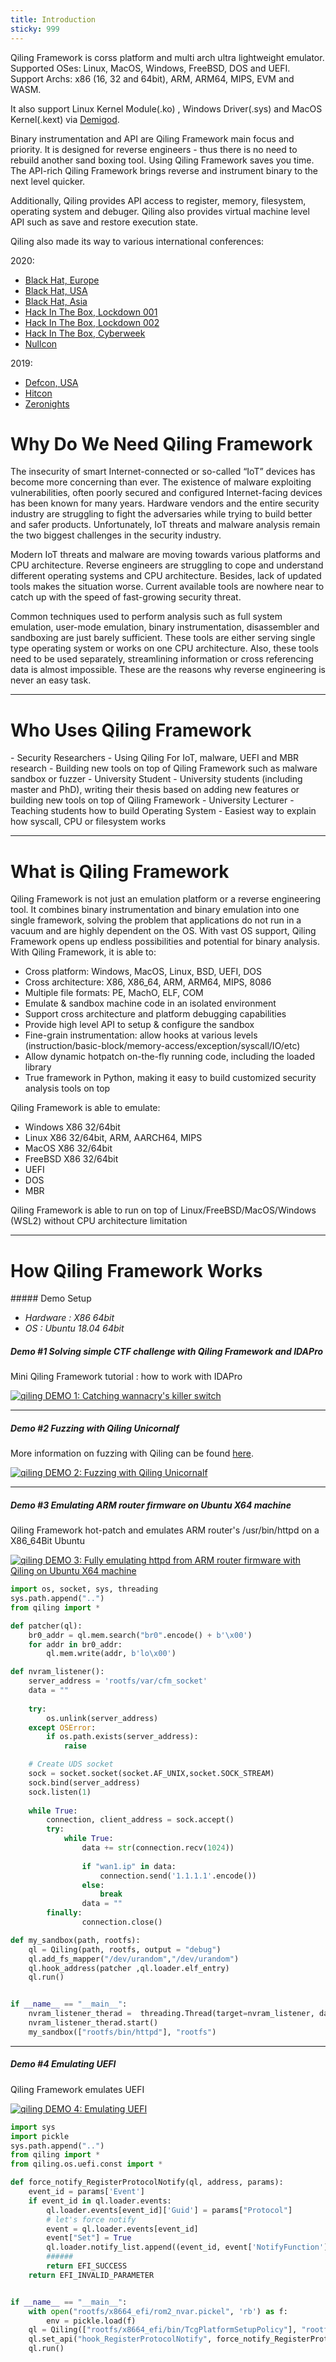 ```yaml
---
title: Introduction
sticky: 999
---
```


Qiling Framework is corss platform and multi arch ultra lightweight emulator. Supported OSes: Linux, MacOS, Windows, FreeBSD, DOS and UEFI. Support Archs: x86 (16, 32 and 64bit), ARM, ARM64, MIPS, EVM and WASM.

<!-- more -->

It also support Linux Kernel Module(.ko) , Windows Driver(.sys) and MacOS Kernel(.kext) via [Demigod](https://groundx.io/demigod/).

Binary instrumentation and API are Qiling Framework main focus and priority. It is designed for reverse engineers - thus there is no need to rebuild another sand boxing tool. Using Qiling Framework saves you time. The API-rich Qiling Framework brings reverse and instrument binary to the next level quicker. 

Additionally, Qiling provides API access to register, memory, filesystem, operating system and debuger. Qiling also provides virtual machine level API such as save and restore execution state.

Qiling also made its way to various international conferences:

2020:

- [Black Hat, Europe](https://www.blackhat.com/eu-20/arsenal/schedule/index.html#qiling-framework-deep-dive-into-obfuscated-binary-analysis-21781)
- [Black Hat, USA](https://www.blackhat.com/us-20/arsenal/schedule/index.html#qiling-framework-from-dark-to-dawn-----enlightening-the-analysis-of-the-most-mysterious-iot-firmware--21062)
- [Black Hat, Asia](https://www.blackhat.com/asia-20/arsenal/schedule/index.html#qiling-lightweight-advanced-binary-analyzer-19245)
- [Hack In The Box, Lockdown 001](https://conference.hitb.org/lockdown-livestream/)
- [Hack In The Box, Lockdown 002](https://conference.hitb.org/hitb-lockdown002/virtual-labs/virtual-lab-qiling-framework-learn-how-to-build-a-fuzzer-based-on-a-1day-bug/)
- [Hack In The Box, Cyberweek](https://cyberweek.ae/2020/lab-qiling-framework/)
- [Nullcon](https://nullcon.net/website/goa-2020/speakers/kaijern-lau.php)
    
2019:

- [Defcon, USA](https://www.defcon.org/html/defcon-27/dc-27-demolabs.html#QiLing)
- [Hitcon](https://hitcon.org/2019/CMT/agenda)
- [Zeronights](https://zeronights.ru/report-en/qiling-io-advanced-binary-emulation-framework/)

<h1>Why Do We Need Qiling Framework</h1>
The insecurity of smart Internet-connected or so-called “IoT” devices has become more concerning than ever. The existence of malware exploiting vulnerabilities, often poorly secured and configured Internet-facing devices has been known for many years. Hardware vendors and the entire security industry are struggling to fight the adversaries while trying to build better and safer products. Unfortunately, IoT threats and malware analysis remain the two biggest challenges in the security industry.

Modern IoT threats and malware are moving towards various platforms and CPU architecture. Reverse engineers are struggling to cope and understand different operating systems and CPU architecture. Besides, lack of updated tools makes the situation worse. Current available tools are nowhere near to catch up with the speed of fast-growing security threat.

Common techniques used to perform analysis such as full system emulation, user-mode emulation, binary instrumentation, disassembler and sandboxing are just barely sufficient. These tools are either serving single type operating system or works on one CPU architecture. Also, these tools need to be used separately, streamlining information or cross referencing data is almost impossible. These are the reasons why reverse engineering is never an easy task.

---
<h1>Who Uses Qiling Framework</h1>
- Security Researchers
    - Using Qiling For IoT, malware, UEFI and MBR research
    - Building new tools on top of Qiling Framework such as malware sandbox or fuzzer
- University Student
    - University students (including master and PhD), writing their thesis based on adding new features or building new tools on top of Qiling Framework
- University Lecturer
    - Teaching students how to build Operating System
    - Easiest way to explain how syscall, CPU or filesystem works

---
<h1>What is Qiling Framework</h1>
Qiling Framework is not just an emulation platform or a reverse engineering tool. It combines binary instrumentation and binary emulation into one single framework, solving the problem that applications do not run in a vacuum and are highly dependent on the OS. With vast OS support, Qiling Framework opens up endless possibilities and potential for binary analysis. With Qiling Framework, it is able to:

- Cross platform: Windows, MacOS, Linux, BSD, UEFI, DOS
- Cross architecture: X86, X86_64, ARM, ARM64, MIPS, 8086
- Multiple file formats: PE, MachO, ELF, COM
- Emulate & sandbox machine code in an isolated environment
- Support cross architecture and platform debugging capabilities
- Provide high level API to setup & configure the sandbox
- Fine-grain instrumentation: allow hooks at various levels (instruction/basic-block/memory-access/exception/syscall/IO/etc)
- Allow dynamic hotpatch on-the-fly running code, including the loaded library
- True framework in Python, making it easy to build customized security analysis tools on top

Qiling Framework is able to emulate: 
- Windows X86 32/64bit
- Linux X86 32/64bit, ARM, AARCH64, MIPS
- MacOS X86 32/64bit
- FreeBSD X86 32/64bit
- UEFI
- DOS
- MBR

Qiling Framework is able to run on top of Linux/FreeBSD/MacOS/Windows (WSL2) without CPU architecture limitation

---

<h1>How Qiling Framework Works</h1>
##### Demo Setup

  - *Hardware : X86 64bit*
  - *OS : Ubuntu 18.04 64bit*

##### Demo #1 Solving simple CTF challenge with Qiling Framework and IDAPro
Mini Qiling Framework tutorial : how to work with IDAPro

[![qiling DEMO 1: Catching wannacry's killer switch](https://raw.githubusercontent.com/qilingframework/qilingframework.github.io/master/images/demo1-en.jpg)](https://www.youtube.com/watch?v=SPjVAt2FkKA "Video DEMO 1")

---
##### Demo #2 Fuzzing with Qiling Unicornalf
More information on fuzzing with Qiling can be found [here](https://github.com/qilingframework/qiling/tree/dev/examples/fuzzing/README.md).

[![qiling DEMO 2: Fuzzing with Qiling Unicornalf](https://raw.githubusercontent.com/qilingframework/qilingframework.github.io/master/images/qilingfzz-s.png)](https://raw.githubusercontent.com/qilingframework/qilingframework.github.io/master/images/qilingfzz.png "Demo #2 Fuzzing with Qiling Unicornalf")


---
##### Demo #3 Emulating ARM router firmware on Ubuntu X64 machine
Qiling Framework hot-patch and emulates ARM router's /usr/bin/httpd on a X86_64Bit Ubuntu

[![qiling DEMO 3: Fully emulating httpd from ARM router firmware with Qiling on Ubuntu X64 machine](https://raw.githubusercontent.com/qilingframework/qilingframework.github.io/master/images/demo3-en.jpg)](https://www.youtube.com/watch?v=Nxu742-SNvw "Demo #3 Emulating ARM router firmware on Ubuntu X64 machine")

```python
import os, socket, sys, threading
sys.path.append("..")
from qiling import *

def patcher(ql):
    br0_addr = ql.mem.search("br0".encode() + b'\x00')
    for addr in br0_addr:
        ql.mem.write(addr, b'lo\x00')

def nvram_listener():
    server_address = 'rootfs/var/cfm_socket'
    data = ""
    
    try:  
        os.unlink(server_address)  
    except OSError:  
        if os.path.exists(server_address):  
            raise  

    # Create UDS socket  
    sock = socket.socket(socket.AF_UNIX,socket.SOCK_STREAM)  
    sock.bind(server_address)  
    sock.listen(1)  
  
    while True:  
        connection, client_address = sock.accept()  
        try:  
            while True:  
                data += str(connection.recv(1024))
        
                if "wan1.ip" in data:
                    connection.send('1.1.1.1'.encode())
                else: 
                    break  
                data = ""
        finally:  
                connection.close() 

def my_sandbox(path, rootfs):
    ql = Qiling(path, rootfs, output = "debug")
    ql.add_fs_mapper("/dev/urandom","/dev/urandom")
    ql.hook_address(patcher ,ql.loader.elf_entry)
    ql.run()


if __name__ == "__main__":
    nvram_listener_therad =  threading.Thread(target=nvram_listener, daemon=True)
    nvram_listener_therad.start()
    my_sandbox(["rootfs/bin/httpd"], "rootfs")
```
---
##### Demo #4 Emulating UEFI
Qiling Framework emulates UEFI

[![qiling DEMO 4: Emulating UEFI](https://raw.githubusercontent.com/qilingframework/qilingframework.github.io/master/images/demo4-s.png)](https://raw.githubusercontent.com/qilingframework/qilingframework.github.io/master/images/demo4-en.png "Demo #4 Emulating UEFI")

```python
import sys
import pickle
sys.path.append("..")
from qiling import *
from qiling.os.uefi.const import *

def force_notify_RegisterProtocolNotify(ql, address, params):
    event_id = params['Event']
    if event_id in ql.loader.events:
        ql.loader.events[event_id]['Guid'] = params["Protocol"]
        # let's force notify
        event = ql.loader.events[event_id]
        event["Set"] = True
        ql.loader.notify_list.append((event_id, event['NotifyFunction'], event['NotifyContext']))
        ######
        return EFI_SUCCESS
    return EFI_INVALID_PARAMETER


if __name__ == "__main__":
    with open("rootfs/x8664_efi/rom2_nvar.pickel", 'rb') as f:
        env = pickle.load(f)
    ql = Qiling(["rootfs/x8664_efi/bin/TcgPlatformSetupPolicy"], "rootfs/x8664_efi", env=env)
    ql.set_api("hook_RegisterProtocolNotify", force_notify_RegisterProtocolNotify)
    ql.run()
```
